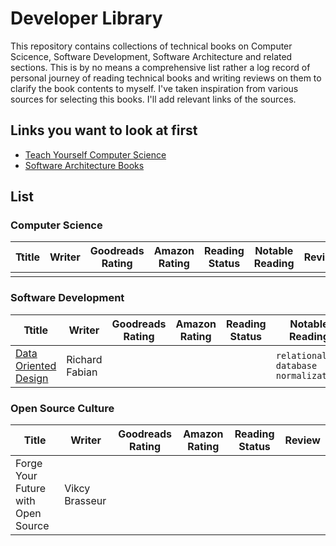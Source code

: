 # Developer Library

This repository contains collections of technical books on Computer Scicence, Software Development, Software Architecture and related sections. 
This is by no means a comprehensive list rather a log record of personal journey of reading technical books and writing reviews on them to clarify
the book contents to myself. I've taken inspiration from various sources for selecting this books. I'll add relevant links of the sources. 


## Links you want to look at first 

- [Teach Yourself Computer Science](https://teachyourselfcs.com/)
- [Software Architecture Books](https://github.com/mhadidg/software-architecture-books)


List
---------

### Computer Science

|Ttitle|Writer|Goodreads Rating|Amazon Rating| Reading Status| Notable Reading| Review|
|------|------|---------------|-------------|----------------|------|----------------|
||||||||

### Software Development

|Ttitle|Writer|Goodreads Rating|Amazon Rating| Reading Status|Notable Reading|Review| 
|------|------|---------------|-------------|----------------|------|-------------|
|[Data Oriented Design](https://dataorienteddesign.com/dodbook/)|Richard Fabian||||`relational database` `normalization`||

### Open Source Culture

|Title|Writer|Goodreads Rating | Amazon Rating | Reading Status| Review |
|-----|------|---------------|----------------|-----------------|-------|
|Forge Your Future with Open Source|Vikcy Brasseur|||||
